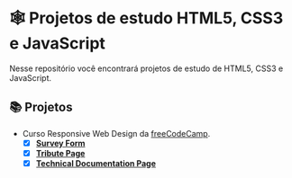 # 🕸️ Projetos de estudo HTML5, CSS3 e JavaScript

Nesse repositório você encontrará projetos de estudo de HTML5, CSS3 e JavaScript.

## 📚 Projetos

- Curso Responsive Web Design da [freeCodeCamp](https://www.freecodecamp.org/learn/2022/responsive-web-design).
    - [x] [**Survey Form**](survey-form/)
    - [x] [**Tribute Page**](tribute-page/)
    - [x] [**Technical Documentation Page**](technical-documentation-page/)